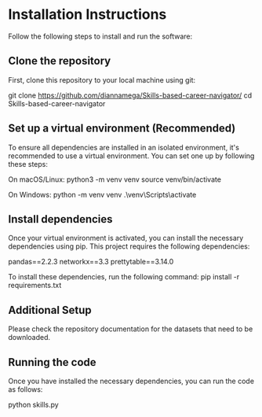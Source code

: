 # Installation Instructions

Follow the following steps to install and run the software:

## Clone the repository
First, clone this repository to your local machine using git:

git clone https://github.com/diannamega/Skills-based-career-navigator/
cd Skills-based-career-navigator

## Set up a virtual environment (Recommended)
To ensure all dependencies are installed in an isolated environment, it's recommended to use a virtual environment. You can set one up by following these steps:

On macOS/Linux:
python3 -m venv venv
source venv/bin/activate

On Windows:
python -m venv venv
.\venv\Scripts\activate

## Install dependencies
Once your virtual environment is activated, you can install the necessary dependencies using pip. This project requires the following dependencies:

pandas==2.2.3
networkx==3.3
prettytable==3.14.0

To install these dependencies, run the following command:
pip install -r requirements.txt

## Additional Setup
Please check the repository documentation for the datasets that need to be downloaded.

## Running the code
Once you have installed the necessary dependencies, you can run the code as follows:

python skills.py
